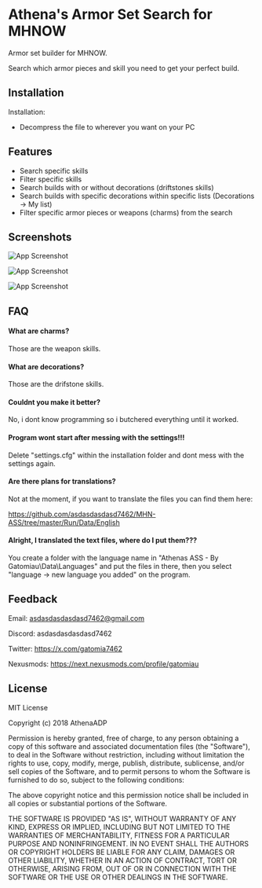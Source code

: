 
# Athena's Armor Set Search for MHNOW

Armor set builder for MHNOW. 

Search which armor pieces and skill you need to get your perfect build.


## Installation

Installation:

- Decompress the file to wherever you want on your PC
    
## Features

- Search specific skills
- Filter specific skills
- Search builds with or without decorations (driftstones skills)
- Search builds with specific decorations within specific lists (Decorations -> My list)
- Filter specific armor pieces or weapons (charms) from the search


## Screenshots

![App Screenshot](https://i.imgur.com/GzXQ5qD.png)

![App Screenshot](https://i.imgur.com/UXfOLfq.png)

![App Screenshot](https://i.imgur.com/rY8QYe9.png)


## FAQ

#### What are charms?

Those are the weapon skills.

#### What are decorations?

Those are the drifstone skills.

#### Couldnt you make it better?

No, i dont know programming so i butchered everything until it worked.

#### Program wont start after messing with the settings!!!

Delete "settings.cfg" within the installation folder and dont mess with the settings again.

#### Are there plans for translations?

Not at the moment, if you want to translate the files you can find them here:

https://github.com/asdasdasdasd7462/MHN-ASS/tree/master/Run/Data/English

#### Alright, I translated the text files, where do I put them???

You create a folder with the language name in "Athenas ASS - By Gatomiau\Data\Languages" and put the files in there, then you select "language -> new language you added" on the program.
## Feedback

Email: asdasdasdasdasd7462@gmail.com

Discord: asdasdasdasdasd7462

Twitter: https://x.com/gatomia7462

Nexusmods: https://next.nexusmods.com/profile/gatomiau
## License

MIT License

Copyright (c) 2018 AthenaADP

Permission is hereby granted, free of charge, to any person obtaining a copy
of this software and associated documentation files (the "Software"), to deal
in the Software without restriction, including without limitation the rights
to use, copy, modify, merge, publish, distribute, sublicense, and/or sell
copies of the Software, and to permit persons to whom the Software is
furnished to do so, subject to the following conditions:

The above copyright notice and this permission notice shall be included in all
copies or substantial portions of the Software.

THE SOFTWARE IS PROVIDED "AS IS", WITHOUT WARRANTY OF ANY KIND, EXPRESS OR
IMPLIED, INCLUDING BUT NOT LIMITED TO THE WARRANTIES OF MERCHANTABILITY,
FITNESS FOR A PARTICULAR PURPOSE AND NONINFRINGEMENT. IN NO EVENT SHALL THE
AUTHORS OR COPYRIGHT HOLDERS BE LIABLE FOR ANY CLAIM, DAMAGES OR OTHER
LIABILITY, WHETHER IN AN ACTION OF CONTRACT, TORT OR OTHERWISE, ARISING FROM,
OUT OF OR IN CONNECTION WITH THE SOFTWARE OR THE USE OR OTHER DEALINGS IN THE
SOFTWARE.
